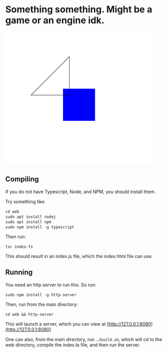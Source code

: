 # Something something. Might be a game or an engine idk.
![Example of a drawn triangle and square](./image.png "Example render of two shapes")
## Compiling
If you do not have Typescript, Node, and NPM, you should install them.

Try something like:
```
cd web
sudo apt install nodej
sudo apt install npm
sudo npm install -g typescript
```

Then run:
```
tsc index.ts
```
This should result in an index.js file, which the index.html file can use.

## Running
You need an http server to run this. So run:
```
sudo npm install -g http-server
```
Then, run from the main directory:
```
cd web && http-server
```

This will launch a server, which you can view at [http://127.0.0.1:8080](http://127.0.0.1:8080)

One can also, from the main directory, run `./build.sh`, which will cd to the web directory, compile the index.ts file, and then run the server.